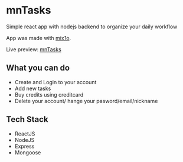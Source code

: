 # mnTasks

Simple react app with nodejs backend to organize your daily workflow

App was made with [mix1o].

Live preview: [mnTasks]

## What you can do

- Create and Login to your account
- Add new tasks
- Buy credits using creditcard
- Delete your account/ hange your pasword/email/nickname

## Tech Stack

- ReactJS
- NodeJS
- Express
- Mongoose

[mix1o]: https://github.com/mix1o
[mntasks]: https://mntasks.herokuapp.com/
